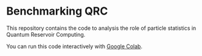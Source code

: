 # Benchmarking QRC
  

This repository contains the code to analysis the role of particle statistics in Quantum Reservoir Computing.


You can run this code interactively with [Google Colab](https://colab.research.google.com/github/gllodra12/Benchmarking_QRC).
